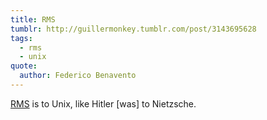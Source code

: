```yaml
---
title: RMS
tumblr: http://guillermonkey.tumblr.com/post/3143695628
tags:
  - rms
  - unix
quote:
  author: Federico Benavento
---
```


[RMS](https://en.wikipedia.org/wiki/Richard_Stallman "Richard Matthew Stallman") is to Unix, like Hitler [was] to Nietzsche.
